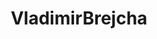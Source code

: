 ---
title: VladimirBrejcha
github: https://github.com/VladimirBrejcha
mode: dark
transition: 3s
archetype:
  - Little Bit of Everything
---